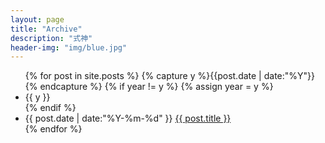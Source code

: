 ```yaml
---
layout: page
title: "Archive"
description: "式神"
header-img: "img/blue.jpg"
---
```



<ul class="listing">
{% for post in site.posts %}
  {% capture y %}{{post.date | date:"%Y"}}{% endcapture %}
  {% if year != y %}
    {% assign year = y %}
    <li class="listing-seperator">{{ y }}</li>
  {% endif %}
  <li class="listing-item">
    <time datetime="{{ post.date | date:"%Y-%m-%d" }}">{{ post.date | date:"%Y-%m-%d" }}</time>
    <a href="{{ post.url }}" title="{{ post.title }}">{{ post.title }}</a>
  </li>
{% endfor %}
</ul>
